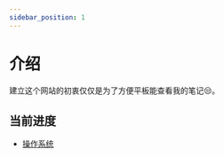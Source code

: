 ```yaml
---
sidebar_position: 1
---
```


# 介绍

建立这个网站的初衷仅仅是为了方便平板能查看我的笔记😒。

## 当前进度
- [操作系统](./category/操作系统/)

